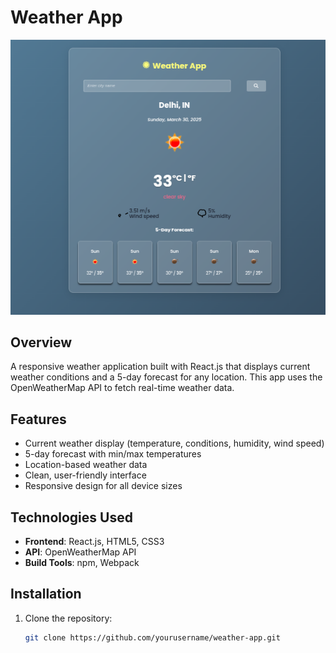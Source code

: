 # Weather App

![Weather App Screenshot](./screenshots.png)

## Overview
A responsive weather application built with React.js that displays current weather conditions and a 5-day forecast for any location. This app uses the OpenWeatherMap API to fetch real-time weather data.

## Features
- Current weather display (temperature, conditions, humidity, wind speed)
- 5-day forecast with min/max temperatures
- Location-based weather data
- Clean, user-friendly interface
- Responsive design for all device sizes

## Technologies Used
- **Frontend**: React.js, HTML5, CSS3
- **API**: OpenWeatherMap API
- **Build Tools**: npm, Webpack

## Installation
1. Clone the repository:
   ```bash
   git clone https://github.com/yourusername/weather-app.git
